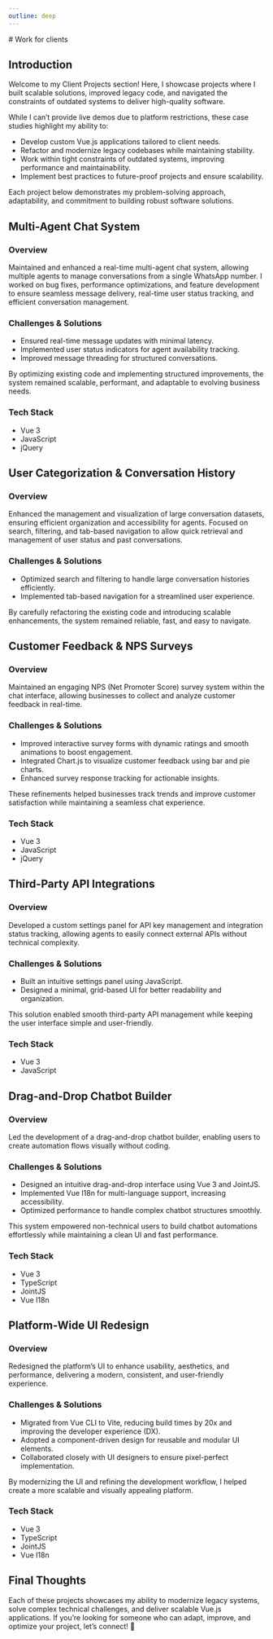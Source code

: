 ```yaml
---
outline: deep
---
```


<script setup>
import { VPSocialLinks } from 'vitepress/theme'
import InteractiveBG from '../InteractiveBG.vue'
</script>
<InteractiveBG />
# Work for clients

## Introduction

Welcome to my Client Projects section! Here, I showcase projects where I built scalable solutions, improved legacy code, and navigated the constraints of outdated systems to deliver high-quality software.

While I can’t provide live demos due to platform restrictions, these case studies highlight my ability to:

-   Develop custom Vue.js applications tailored to client needs.
-   Refactor and modernize legacy codebases while maintaining stability.
-   Work within tight constraints of outdated systems, improving performance and maintainability.
-   Implement best practices to future-proof projects and ensure scalability.

Each project below demonstrates my problem-solving approach, adaptability, and commitment to building robust software solutions.

## Multi-Agent Chat System

### Overview

Maintained and enhanced a real-time multi-agent chat system, allowing multiple agents to manage conversations from a single WhatsApp number. I worked on bug fixes, performance optimizations, and feature development to ensure seamless message delivery, real-time user status tracking, and efficient conversation management.

### Challenges & Solutions

-   Ensured real-time message updates with minimal latency.
-   Implemented user status indicators for agent availability tracking.
-   Improved message threading for structured conversations.

By optimizing existing code and implementing structured improvements, the system remained scalable, performant, and adaptable to evolving business needs.

### Tech Stack

-   Vue 3
-   JavaScript
-   jQuery

## User Categorization & Conversation History

### Overview

Enhanced the management and visualization of large conversation datasets, ensuring efficient organization and accessibility for agents. Focused on search, filtering, and tab-based navigation to allow quick retrieval and management of user status and past conversations.

### Challenges & Solutions

-   Optimized search and filtering to handle large conversation histories efficiently.
-   Implemented tab-based navigation for a streamlined user experience.

By carefully refactoring the existing code and introducing scalable enhancements, the system remained reliable, fast, and easy to navigate.

## Customer Feedback & NPS Surveys

### Overview

Maintained an engaging NPS (Net Promoter Score) survey system within the chat interface, allowing businesses to collect and analyze customer feedback in real-time.

### Challenges & Solutions

-   Improved interactive survey forms with dynamic ratings and smooth animations to boost engagement.
-   Integrated Chart.js to visualize customer feedback using bar and pie charts.
-   Enhanced survey response tracking for actionable insights.

These refinements helped businesses track trends and improve customer satisfaction while maintaining a seamless chat experience.

### Tech Stack

-   Vue 3
-   JavaScript
-   jQuery

## Third-Party API Integrations

### Overview

Developed a custom settings panel for API key management and integration status tracking, allowing agents to easily connect external APIs without technical complexity.

### Challenges & Solutions

-   Built an intuitive settings panel using JavaScript.
-   Designed a minimal, grid-based UI for better readability and organization.

This solution enabled smooth third-party API management while keeping the user interface simple and user-friendly.

### Tech Stack

-   Vue 3
-   JavaScript

## Drag-and-Drop Chatbot Builder

### Overview

Led the development of a drag-and-drop chatbot builder, enabling users to create automation flows visually without coding.

### Challenges & Solutions

-   Designed an intuitive drag-and-drop interface using Vue 3 and JointJS.
-   Implemented Vue I18n for multi-language support, increasing accessibility.
-   Optimized performance to handle complex chatbot structures smoothly.

This system empowered non-technical users to build chatbot automations effortlessly while maintaining a clean UI and fast performance.

### Tech Stack

-   Vue 3
-   TypeScript
-   JointJS
-   Vue I18n

## Platform-Wide UI Redesign

### Overview

Redesigned the platform’s UI to enhance usability, aesthetics, and performance, delivering a modern, consistent, and user-friendly experience.

### Challenges & Solutions

-   Migrated from Vue CLI to Vite, reducing build times by 20x and improving the developer experience (DX).
-   Adopted a component-driven design for reusable and modular UI elements.
-   Collaborated closely with UI designers to ensure pixel-perfect implementation.

By modernizing the UI and refining the development workflow, I helped create a more scalable and visually appealing platform.

### Tech Stack

-   Vue 3
-   TypeScript
-   JointJS
-   Vue I18n

## Final Thoughts

Each of these projects showcases my ability to modernize legacy systems, solve complex technical challenges, and deliver scalable Vue.js applications. If you’re looking for someone who can adapt, improve, and optimize your project, let’s connect! 🚀
